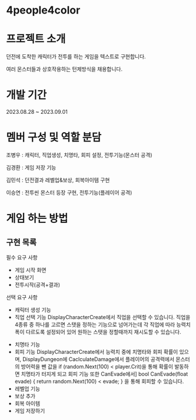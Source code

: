 # 4people4color
# 프로젝트 소개
던전에 도착한 캐릭터가 전투를 하는 게임을 텍스트로 구현합니다.

여러 몬스터들과 상호작용하는 턴제방식을 채용합니다.

# 개발 기간
2023.08.28 ~ 2023.09.01

# 멤버 구성 및 역할 분담

조병우 : 캐릭터, 직업생성, 치명타, 회피 설정, 전투기능(몬스터 공격)


김경환 : 게임 저장 기능


김민석 : 던전결과 레벨업&보상, 회복아이템 구현


이승연 : 전투씬 몬스터 등장 구현, 전투기능(플레이어 공격)


# 게임 하는 방법

구현 목록
-
필수 요구 사항
- 게임 시작 화면
- 상태보기
- 전투시작(공격+결과)

선택 요구 사항
* 캐릭터 생성 기능
* 직업 선택 기능
  DisplayCharacterCreate에서 직업을 선택할 수 있습니다.
  직업을 4종류 중 하나를 고르면 스탯을 정하는 기능으로 넘어가는데 각 직업에 따라 능력치 폭이 다르도록 설정되어 있어 원하는 스탯을 정할때까지 재시도할 수 있습니다.
  
- 치명타 기능
- 회피 기능
  DisplayCharacterCreate에서 능력치 중에 치명타와 회피 확률이 있으며, DisplayDungeon에 CaclculateDamage에서 플레이어의 공격력에서 몬스터의 방어력을 뺀 값을
  if (random.Next(100) < player.Crit)을 통해 확률이 발동하면 치명타가 터지게 되고
  회피 기능 또한 CanEvade에서]
  bool CanEvade(float evade)
{
    return random.Next(100) < evade;
}
을 통해 회피할 수 있습니다.
- 레벨업 기능
- 보상 추가
- 회복 아이템
- 게임 저장하기
